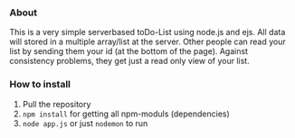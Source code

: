 ### About
This is a very simple serverbased toDo-List using node.js and ejs. All data will stored in a multiple array/list at the server.
Other people can read your list by sending them your id (at the bottom of the page). Against consistency problems, they get just a read only view of your list.


### How to install
1. Pull the repository
2. ```npm install``` for getting all npm-moduls (dependencies)
3. ```node app.js``` or just ```nodemon``` to run
